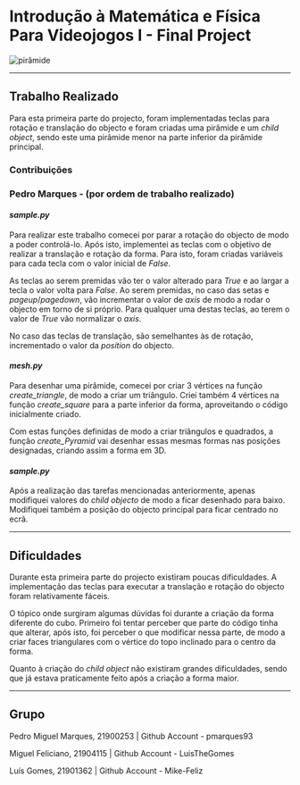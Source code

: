# Introdução à Matemática e Física Para Videojogos I - Final Project

![pirâmide](https://temptempo.yolasite.com/resources/form%20-tf%20matematica.png)

---

## Trabalho Realizado

Para esta primeira parte do projecto, foram implementadas teclas para rotação e translação do objecto e foram criadas uma pirâmide e um *child object*, sendo este uma pirâmide menor na parte inferior da pirâmide principal.

### Contribuições
### Pedro Marques - (por ordem de trabalho realizado)

#### *sample.py*
Para realizar este trabalho comecei por parar a rotação do objecto de modo a poder controlá-lo. Após isto, implementei as teclas com o objetivo de realizar a translação e rotação da forma. Para isto, foram criadas variáveis para cada tecla com o valor inicial de *False*.    

As teclas ao serem premidas vão ter o valor alterado para *True* e ao largar a tecla o valor volta para *False*.
Ao serem premidas, no caso das setas e *pageup*/*pagedown*, vão incrementar o valor de *axis* de modo a rodar o objecto em torno de si próprio. Para qualquer uma destas teclas, ao terem o valor de *True* vão normalizar o *axis*.

No caso das teclas de translação, são semelhantes às de rotação, incrementado o valor da *position* do objecto.

#### *mesh.py*
Para desenhar uma pirâmide, comecei por criar 3 vértices na função *create_triangle*, de modo a criar um triângulo. Criei também 4 vértices na função *create_square* para a parte inferior da forma, aproveitando o código inicialmente criado.

Com estas funções definidas de modo a criar triângulos e quadrados, a função *create_Pyramid* vai desenhar essas mesmas formas nas posições designadas, criando assim a forma em 3D.

#### *sample.py*
Após a realização das tarefas mencionadas anteriormente, apenas modifiquei valores do *child objecto* de modo a ficar desenhado para baixo. Modifiquei também a posição do objecto principal para ficar centrado no ecrã.

---

## Dificuldades

Durante esta primeira parte do projecto existiram poucas dificuldades. 
A implementação das teclas para executar a translação e rotação do objecto foram relativamente fáceis. 

O tópico onde surgiram algumas dúvidas foi durante a criação da forma diferente do cubo. Primeiro foi tentar perceber que parte do código tinha que alterar, após isto, foi perceber o que modificar nessa parte, de modo a criar faces triangulares com o vértice do topo inclinado para o centro da forma.

Quanto à criação do *child object* não existiram grandes dificuldades, sendo que já estava praticamente feito após a criação a forma maior.

---

## Grupo

Pedro Miguel Marques, 21900253  |  Github Account - pmarques93

Miguel Feliciano, 21904115  |  Github Account - LuisTheGomes

Luís Gomes, 21901362  |  Github Account - Mike-Feliz
